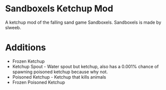 # Sandboxels Ketchup Mod
A ketchup mod of the falling sand game Sandboxels. Sandboxels is made by slweeb.

# Additions
* Frozen Ketchup
* Ketchup Spout - Water spout but ketchup, also has a 0.001% chance of spawning poisoned ketchup because why not.
* Poisoned Ketchup - Ketchup that kills animals
* Frozen Poisoned Ketchup
